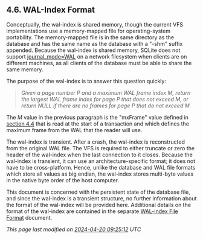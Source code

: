 ## 4\.6\. WAL\-Index Format


Conceptually, the wal\-index is shared memory, though the current
VFS implementations use a memory\-mapped file for operating\-system
portability. The memory\-mapped
file is in the same directory as the database and has the same name
as the database with a "\-shm" suffix appended. Because
the wal\-index is shared memory, SQLite does not support 
[journal\_mode\=WAL](pragma.html#pragma_journal_mode) 
on a network filesystem when clients are on different machines, as
all clients of the database must be able to share the same memory.


The purpose of the wal\-index is to answer this question quickly:



> *Given a page number P and a maximum WAL frame index M,
> return the largest WAL frame index for page P that does not exceed M, 
> or return NULL if there are no frames for page P that do not exceed M.*


The *M* value in the previous paragraph is the "mxFrame" value
defined in [section 4\.4](fileformat2.html#walread) that is read at the start 
of a transaction and which defines the maximum frame from the WAL that 
the reader will use.


The wal\-index is transient. After a crash, the wal\-index is
reconstructed from the original WAL file. The VFS is required
to either truncate or zero the header of the wal\-index when the last
connection to it closes. Because the wal\-index is transient, it can
use an architecture\-specific format; it does not have to be cross\-platform.
Hence, unlike the database and WAL file formats which store all values
as big endian, the wal\-index stores multi\-byte values in the native
byte order of the host computer.


This document is concerned with the persistent state of the database
file, and since the wal\-index is a transient structure, no further 
information about the format of the wal\-index will be provided here.
Additional details on the format of the wal\-index are contained in
the separate [WAL\-index File Format](walformat.html#walidxfmt) document.


*This page last modified on [2024\-04\-20 09:25:12](https://sqlite.org/docsrc/honeypot) UTC* 


